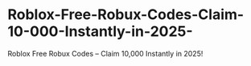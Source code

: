 # Roblox-Free-Robux-Codes-Claim-10-000-Instantly-in-2025-
Roblox Free Robux Codes – Claim 10,000 Instantly in 2025!
